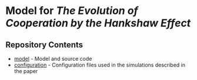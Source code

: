 # Model for *The Evolution of Cooperation by the Hankshaw Effect*

## Repository Contents
* [model](model) - Model and source code
* [configuration](configuration) - Configuration files used in the simulations described in the paper

